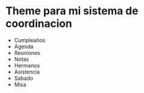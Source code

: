 # Theme para mi sistema de coordinacion
 - Cumpleaños
 - Agenda
 - Reuniones
 - Notas
 - Hermanos
 - Asistencia
 - Sabado
 - Misa